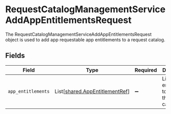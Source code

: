 # RequestCatalogManagementServiceAddAppEntitlementsRequest

The RequestCatalogManagementServiceAddAppEntitlementsRequest object is used to add app requestable app entitlements to a request catalog.


## Fields

| Field                                                                      | Type                                                                       | Required                                                                   | Description                                                                |
| -------------------------------------------------------------------------- | -------------------------------------------------------------------------- | -------------------------------------------------------------------------- | -------------------------------------------------------------------------- |
| `app_entitlements`                                                         | List[[shared.AppEntitlementRef](../../models/shared/appentitlementref.md)] | :heavy_minus_sign:                                                         | List of entitlements to add to the request catalog.                        |